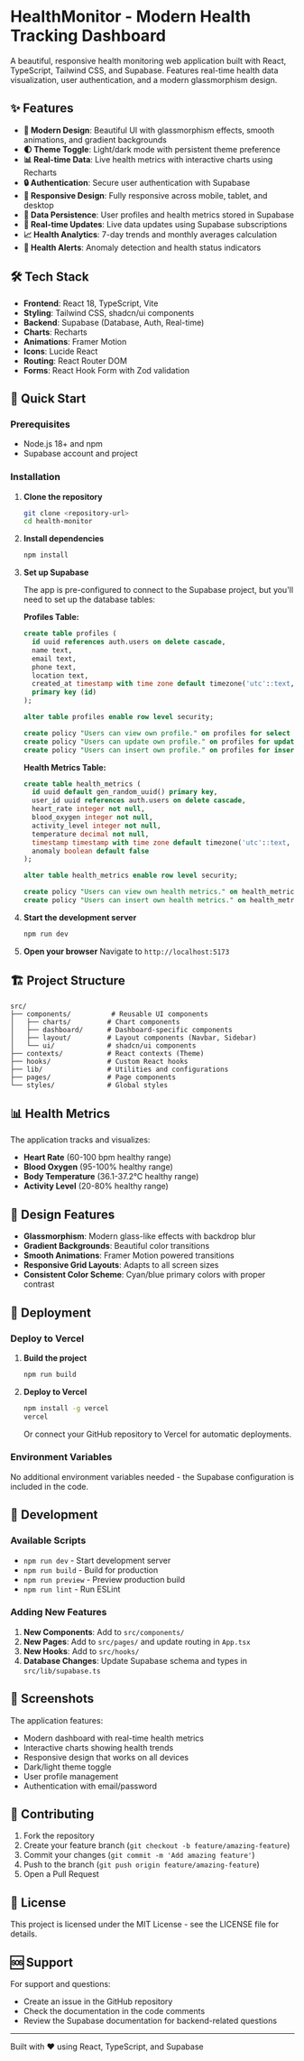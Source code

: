 
# HealthMonitor - Modern Health Tracking Dashboard

A beautiful, responsive health monitoring web application built with React, TypeScript, Tailwind CSS, and Supabase. Features real-time health data visualization, user authentication, and a modern glassmorphism design.

## ✨ Features

- **🎨 Modern Design**: Beautiful UI with glassmorphism effects, smooth animations, and gradient backgrounds
- **🌓 Theme Toggle**: Light/dark mode with persistent theme preference
- **📊 Real-time Data**: Live health metrics with interactive charts using Recharts
- **🔒 Authentication**: Secure user authentication with Supabase
- **📱 Responsive Design**: Fully responsive across mobile, tablet, and desktop
- **💾 Data Persistence**: User profiles and health metrics stored in Supabase
- **🔄 Real-time Updates**: Live data updates using Supabase subscriptions
- **📈 Health Analytics**: 7-day trends and monthly averages calculation
- **🚨 Health Alerts**: Anomaly detection and health status indicators

## 🛠️ Tech Stack

- **Frontend**: React 18, TypeScript, Vite
- **Styling**: Tailwind CSS, shadcn/ui components
- **Backend**: Supabase (Database, Auth, Real-time)
- **Charts**: Recharts
- **Animations**: Framer Motion
- **Icons**: Lucide React
- **Routing**: React Router DOM
- **Forms**: React Hook Form with Zod validation

## 🚀 Quick Start

### Prerequisites

- Node.js 18+ and npm
- Supabase account and project

### Installation

1. **Clone the repository**
   ```bash
   git clone <repository-url>
   cd health-monitor
   ```

2. **Install dependencies**
   ```bash
   npm install
   ```

3. **Set up Supabase**
   
   The app is pre-configured to connect to the Supabase project, but you'll need to set up the database tables:

   **Profiles Table:**
   ```sql
   create table profiles (
     id uuid references auth.users on delete cascade,
     name text,
     email text,
     phone text,
     location text,
     created_at timestamp with time zone default timezone('utc'::text, now()) not null,
     primary key (id)
   );

   alter table profiles enable row level security;

   create policy "Users can view own profile." on profiles for select using (auth.uid() = id);
   create policy "Users can update own profile." on profiles for update using (auth.uid() = id);
   create policy "Users can insert own profile." on profiles for insert with check (auth.uid() = id);
   ```

   **Health Metrics Table:**
   ```sql
   create table health_metrics (
     id uuid default gen_random_uuid() primary key,
     user_id uuid references auth.users on delete cascade,
     heart_rate integer not null,
     blood_oxygen integer not null,
     activity_level integer not null,
     temperature decimal not null,
     timestamp timestamp with time zone default timezone('utc'::text, now()) not null,
     anomaly boolean default false
   );

   alter table health_metrics enable row level security;

   create policy "Users can view own health metrics." on health_metrics for select using (auth.uid() = user_id);
   create policy "Users can insert own health metrics." on health_metrics for insert with check (auth.uid() = user_id);
   ```

4. **Start the development server**
   ```bash
   npm run dev
   ```

5. **Open your browser**
   Navigate to `http://localhost:5173`

## 🏗️ Project Structure

```
src/
├── components/          # Reusable UI components
│   ├── charts/         # Chart components
│   ├── dashboard/      # Dashboard-specific components
│   ├── layout/         # Layout components (Navbar, Sidebar)
│   └── ui/             # shadcn/ui components
├── contexts/           # React contexts (Theme)
├── hooks/              # Custom React hooks
├── lib/                # Utilities and configurations
├── pages/              # Page components
└── styles/             # Global styles
```

## 📊 Health Metrics

The application tracks and visualizes:

- **Heart Rate** (60-100 bpm healthy range)
- **Blood Oxygen** (95-100% healthy range)
- **Body Temperature** (36.1-37.2°C healthy range)
- **Activity Level** (20-80% healthy range)

## 🎨 Design Features

- **Glassmorphism**: Modern glass-like effects with backdrop blur
- **Gradient Backgrounds**: Beautiful color transitions
- **Smooth Animations**: Framer Motion powered transitions
- **Responsive Grid Layouts**: Adapts to all screen sizes
- **Consistent Color Scheme**: Cyan/blue primary colors with proper contrast

## 🚀 Deployment

### Deploy to Vercel

1. **Build the project**
   ```bash
   npm run build
   ```

2. **Deploy to Vercel**
   ```bash
   npm install -g vercel
   vercel
   ```

   Or connect your GitHub repository to Vercel for automatic deployments.

### Environment Variables

No additional environment variables needed - the Supabase configuration is included in the code.

## 🔧 Development

### Available Scripts

- `npm run dev` - Start development server
- `npm run build` - Build for production
- `npm run preview` - Preview production build
- `npm run lint` - Run ESLint

### Adding New Features

1. **New Components**: Add to `src/components/`
2. **New Pages**: Add to `src/pages/` and update routing in `App.tsx`
3. **New Hooks**: Add to `src/hooks/`
4. **Database Changes**: Update Supabase schema and types in `src/lib/supabase.ts`

## 📱 Screenshots

The application features:
- Modern dashboard with real-time health metrics
- Interactive charts showing health trends
- Responsive design that works on all devices
- Dark/light theme toggle
- User profile management
- Authentication with email/password

## 🤝 Contributing

1. Fork the repository
2. Create your feature branch (`git checkout -b feature/amazing-feature`)
3. Commit your changes (`git commit -m 'Add amazing feature'`)
4. Push to the branch (`git push origin feature/amazing-feature`)
5. Open a Pull Request

## 📄 License

This project is licensed under the MIT License - see the LICENSE file for details.

## 🆘 Support

For support and questions:
- Create an issue in the GitHub repository
- Check the documentation in the code comments
- Review the Supabase documentation for backend-related questions

---

Built with ❤️ using React, TypeScript, and Supabase
